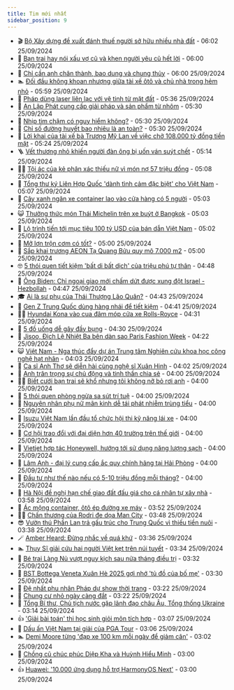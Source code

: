 ```yaml
---
title: Tim mới nhất
sidebar_position: 9
---
```


<!-- vnexpress-tin-moi-nhat:START -->
- 🎬 [Bộ Xây dựng đề xuất đánh thuế người sở hữu nhiều nhà đất](https://vnexpress.net/bo-xay-dung-de-xuat-danh-thue-nguoi-so-huu-nhieu-nha-dat-4796772.html) - 06:02 25/09/2024
- 🐎 [Bạn trai hay nói xấu vợ cũ và khen người yêu cũ hết lời](https://vnexpress.net/ban-trai-hay-noi-xau-vo-cu-va-khen-nguoi-yeu-cu-het-loi-4796792.html) - 06:00 25/09/2024
- 🦍 [Chỉ cần anh chân thành, bao dung và chung thủy](https://vnexpress.net/chi-can-anh-chan-thanh-bao-dung-va-chung-thuy-4796731.html) - 06:00 25/09/2024
- 🏊 [Đối đầu không khoan nhượng giữa tài xế ôtô và chủ nhà trong hẻm nhỏ](https://vnexpress.net/doi-dau-khong-khoan-nhuong-giua-tai-xe-oto-va-chu-nha-trong-hem-nho-4796857.html) - 05:59 25/09/2024
- 🎊 [Pháp dùng laser liên lạc với vệ tinh từ mặt đất](https://vnexpress.net/phap-dung-laser-lien-lac-voi-ve-tinh-tu-mat-dat-4796775.html) - 05:36 25/09/2024
- 🎃 [An Lập Phát cung cấp giải pháp và sản phẩm từ nhôm](https://vnexpress.net/an-lap-phat-cung-cap-giai-phap-va-san-pham-tu-nhom-4796281.html) - 05:30 25/09/2024
- 🧰 [Nhịp tim chậm có nguy hiểm không?](https://vnexpress.net/nhip-tim-cham-co-nguy-hiem-khong-4796873.html) - 05:30 25/09/2024
- 🔭 [Chỉ số đường huyết bao nhiêu là an toàn?](https://vnexpress.net/chi-so-duong-huyet-bao-nhieu-la-an-toan-4796846.html) - 05:30 25/09/2024
- 🫶 [Lời khai của tài xế bà Trương Mỹ Lan về việc chở 108.000 tỷ đồng tiền mặt](https://vnexpress.net/loi-khai-cua-tai-xe-ba-truong-my-lan-ve-viec-cho-108-000-ty-dong-tien-mat-4796871.html) - 05:24 25/09/2024
- 🪜 [Vết thương nhỏ khiến người đàn ông bị uốn ván suýt chết](https://vnexpress.net/vet-thuong-nho-khien-nguoi-dan-ong-bi-uon-van-suyt-chet-4796777.html) - 05:14 25/09/2024
- 👨‍🏫 [Tội ác của kẻ phân xác thiếu nữ vì món nợ 57 triệu đồng](https://vnexpress.net/toi-ac-cua-ke-phan-xac-thieu-nu-vi-mon-no-57-trieu-dong-4796770.html) - 05:08 25/09/2024
- 🎊 [Tổng thư ký Liên Hợp Quốc &#39;dành tình cảm đặc biệt&#39; cho Việt Nam](https://vnexpress.net/tong-thu-ky-lien-hop-quoc-danh-tinh-cam-dac-biet-cho-viet-nam-4796828.html) - 05:07 25/09/2024
- 🎊 [Cây xanh ngăn xe container lao vào cửa hàng có 5 người](https://vnexpress.net/cay-xanh-ngan-xe-container-lao-vao-cua-hang-co-5-nguoi-4796855.html) - 05:03 25/09/2024
- 😺 [Thưởng thức món Thái Michelin trên xe buýt ở Bangkok](https://vnexpress.net/thuong-thuc-mon-thai-michelin-tren-xe-buyt-o-bangkok-4795945.html) - 05:03 25/09/2024
- 🐘 [Lộ trình tiến tới mục tiêu 100 tỷ USD của bán dẫn Việt Nam](https://vnexpress.net/lo-trinh-tien-toi-muc-tieu-100-ty-usd-cua-ban-dan-viet-nam-4796865.html) - 05:02 25/09/2024
- 🌁 [Mỡ lợn trộn cơm có tốt?](https://vnexpress.net/mo-lon-tron-com-co-tot-4793400.html) - 05:00 25/09/2024
- 🐲 [Sắp khai trương AEON Tạ Quang Bửu quy mô 7.000 m2](https://vnexpress.net/sap-khai-truong-aeon-ta-quang-buu-quy-mo-7-000-m2-4796533.html) - 05:00 25/09/2024
- 🤓 [5 thói quen tiết kiệm &#39;bất di bất dịch&#39; của triệu phú tự thân](https://vnexpress.net/5-thoi-quen-tiet-kiem-bat-di-bat-dich-cua-trieu-phu-tu-than-4796818.html) - 04:48 25/09/2024
- 💪 [Ông Biden: Chỉ ngoại giao mới chấm dứt được xung đột Israel - Hezbollah](https://vnexpress.net/ong-biden-chi-ngoai-giao-moi-cham-dut-duoc-xung-dot-israel-hezbollah-4796708.html) - 04:47 25/09/2024
- 🎓 [Ai là sư phụ của Thái Thượng Lão Quân?](https://vnexpress.net/ai-la-su-phu-cua-thai-thuong-lao-quan-4796370.html) - 04:43 25/09/2024
- 🫣 [Gen Z Trung Quốc dùng hàng nhái để tiết kiệm](https://vnexpress.net/gen-z-trung-quoc-dung-hang-nhai-de-tiet-kiem-4796788.html) - 04:41 25/09/2024
- 🧑‍💻 [Hyundai Kona vào cua đâm móp cửa xe Rolls-Royce](https://vnexpress.net/hyundai-kona-vao-cua-dam-mop-cua-xe-rolls-royce-4796832.html) - 04:31 25/09/2024
- 🐲 [5 đồ uống dễ gây đầy bụng](https://vnexpress.net/5-do-uong-de-gay-day-bung-4796814.html) - 04:30 25/09/2024
- 🌝 [Jisoo, Địch Lệ Nhiệt Ba bên dàn sao Paris Fashion Week](https://vnexpress.net/jisoo-dich-le-nhiet-ba-ben-dan-sao-paris-fashion-week-4796819.html) - 04:22 25/09/2024
- 😺 [Việt Nam - Nga thúc đẩy dự án Trung tâm Nghiên cứu khoa học công nghệ hạt nhân](https://vnexpress.net/viet-nam-nga-thuc-day-du-an-trung-tam-nghien-cuu-khoa-hoc-cong-nghe-hat-nhan-4796706.html) - 04:03 25/09/2024
- 🐎 [Ca sĩ Anh Thơ sẽ diễn hài cùng nghệ sĩ Xuân Hinh](https://vnexpress.net/ca-si-anh-tho-se-dien-hai-cung-nghe-si-xuan-hinh-4796653.html) - 04:02 25/09/2024
- 🎡 [Anh trân trọng sự chủ động và tinh thần chia sẻ](https://vnexpress.net/anh-tran-trong-su-chu-dong-va-tinh-than-chia-se-4796732.html) - 04:00 25/09/2024
- 👨‍🏫 [Biết cưới bạn trai sẽ khổ nhưng tôi không nỡ bỏ rơi anh](https://vnexpress.net/biet-cuoi-ban-trai-se-kho-nhung-toi-khong-no-bo-roi-anh-4796747.html) - 04:00 25/09/2024
- 🦆 [5 thói quen phòng ngừa sa sút trí tuệ](https://vnexpress.net/5-thoi-quen-phong-ngua-sa-sut-tri-tue-4796815.html) - 04:00 25/09/2024
- 🚦 [Nguyên nhân phụ nữ mãn kinh dễ tái phát nhiễm trùng tiểu](https://vnexpress.net/nguyen-nhan-phu-nu-man-kinh-de-tai-phat-nhiem-trung-tieu-4796805.html) - 04:00 25/09/2024
- 💫 [Isuzu Việt Nam lần đầu tổ chức hội thi kỹ năng lái xe](https://vnexpress.net/isuzu-viet-nam-lan-dau-to-chuc-hoi-thi-ky-nang-lai-xe-4796804.html) - 04:00 25/09/2024
- 🎉 [Cơ hội trao đổi với đại diện hơn 40 trường trên thế giới](https://vnexpress.net/co-hoi-trao-doi-voi-dai-dien-hon-40-truong-tren-the-gioi-4796780.html) - 04:00 25/09/2024
- 🌋 [Vietjet hợp tác Honeywell, hướng tới sử dụng năng lượng sạch](https://vnexpress.net/vietjet-hop-tac-honeywell-huong-toi-su-dung-nang-luong-sach-4796771.html) - 04:00 25/09/2024
- 🤖 [Lâm Anh - đại lý cung cấp ắc quy chính hãng tại Hải Phòng](https://vnexpress.net/lam-anh-dai-ly-cung-cap-ac-quy-chinh-hang-tai-hai-phong-4796700.html) - 04:00 25/09/2024
- 🦏 [Đầu tư như thế nào nếu có 5-10 triệu đồng mỗi tháng?](https://vnexpress.net/dau-tu-nhu-the-nao-neu-co-5-10-trieu-dong-moi-thang-4796672.html) - 04:00 25/09/2024
- 🦩 [Hà Nội đề nghị hạn chế giao đất đấu giá cho cá nhân tự xây nhà](https://vnexpress.net/ha-noi-de-nghi-han-che-giao-dat-dau-gia-cho-ca-nhan-tu-xay-nha-4796793.html) - 03:58 25/09/2024
- 👺 [Ác mộng container, ôtô ép đường xe máy](https://vnexpress.net/ac-mong-container-oto-ep-duong-xe-may-4796776.html) - 03:52 25/09/2024
- 🧑‍🏫 [Chấn thương của Rodri đe dọa Man City](https://vnexpress.net/chan-thuong-cua-rodri-de-doa-man-city-4796714.html) - 03:48 25/09/2024
- 😎 [Vườn thú Phần Lan trả gấu trúc cho Trung Quốc vì thiếu tiền nuôi](https://vnexpress.net/vuon-thu-phan-lan-tra-gau-truc-cho-trung-quoc-vi-thieu-tien-nuoi-4796712.html) - 03:38 25/09/2024
- 🪄 [Amber Heard: Đừng nhắc về quá khứ](https://vnexpress.net/amber-heard-dung-nhac-ve-qua-khu-4796757.html) - 03:36 25/09/2024
- 🏊 [Thụy Sĩ giải cứu hai người Việt kẹt trên núi tuyết](https://vnexpress.net/thuy-si-giai-cuu-hai-nguoi-viet-ket-tren-nui-tuyet-4796735.html) - 03:34 25/09/2024
- 💃 [Bé trai Làng Nủ vượt nguy kịch sau nửa tháng điều trị](https://vnexpress.net/mot-be-trai-lang-nu-vuot-qua-nguy-kich-sau-nua-thang-dieu-tri-4796784.html) - 03:32 25/09/2024
- 🦆 [BST Bottega Veneta Xuân Hè 2025 gợi nhớ &#39;tủ đồ của bố mẹ&#39;](https://vnexpress.net/bst-bottega-veneta-xuan-he-2025-goi-nho-tu-do-cua-bo-me-4796522.html) - 03:30 25/09/2024
- 🎊 [Đệ nhất phu nhân Pháp dự show thời trang](https://vnexpress.net/de-nhat-phu-nhan-phap-du-show-thoi-trang-4796767.html) - 03:22 25/09/2024
- 👺 [Chung cư nhỏ ngày càng đắt](https://vnexpress.net/chung-cu-nho-ngay-cang-dat-4796722.html) - 03:22 25/09/2024
- 🎡 [Tổng Bí thư, Chủ tịch nước gặp lãnh đạo châu Âu, Tổng thống Ukraine](https://vnexpress.net/tong-bi-thu-chu-tich-nuoc-gap-lanh-dao-chau-au-tong-thong-ukraine-4796753.html) - 03:14 25/09/2024
- 👍 [&#39;Giải bài toán&#39; thi học sinh giỏi môn tích hợp](https://vnexpress.net/giai-bai-toan-thi-hoc-sinh-gioi-mon-tich-hop-4796344.html) - 03:07 25/09/2024
- 🐎 [Dấu ấn Việt Nam tại giải của PGA Tour](https://vnexpress.net/dau-an-viet-nam-tai-giai-cua-pga-tour-4796786.html) - 03:06 25/09/2024
- 🏊 [Demi Moore từng &#39;đạp xe 100 km mỗi ngày để giảm cân&#39;](https://vnexpress.net/demi-moore-tung-dap-xe-100-km-moi-ngay-de-giam-can-4795910.html) - 03:02 25/09/2024
- 🦩 [Chồng cũ chúc phúc Diệp Kha và Huỳnh Hiểu Minh](https://vnexpress.net/chong-cu-chuc-phuc-diep-kha-va-huynh-hieu-minh-4796737.html) - 03:00 25/09/2024
- 👍 [Huawei: &#39;10.000 ứng dụng hỗ trợ HarmonyOS Next&#39;](https://vnexpress.net/huawei-10-000-ung-dung-ho-tro-harmonyos-next-4796662.html) - 03:00 25/09/2024<!-- vnexpress-tin-moi-nhat:END -->
